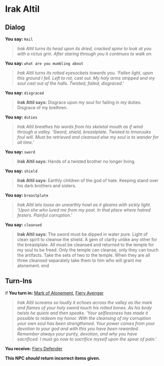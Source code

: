 # Irak Altil




## Dialog

**You say:** `Hail`



>*Irak Altil turns its head upon its dried, cracked spine to look at you with a rictus grin. After staring through you it continues to walk on.*

**You say:** `what are you mumbling about`



>*Irak Altil turns its rotted eyesockets towards you. 'Fallen light, upon this ground I fell. Left to rot, cast out. My holy arms stripped and my soul cast out of the halls. Twisted, failed, disgraced.'*

**You say:** `disgraced`



>**Irak Altil says:** Disgrace upon my soul for failing in my duties. Disgrace of my brethren.

**You say:** `duties`



>*Irak Altil breathes his words from his skeletal mouth as if wind through a valley. 'Sword, shield, breastplate. Twisted to Innoruuks foul will. Must be retrieved and cleansed else my soul is to wander for all time.'*

**You say:** `sword`



>**Irak Altil says:** Hands of a twisted brother no longer living.

**You say:** `shield`



>**Irak Altil says:** Earthly children of the god of hate. Keeping stand over his dark brothers and sisters.

**You say:** `breastplate`



>*Irak Altil lets loose an unearthly howl as it gleams with sickly light. 'Upon she who lured me from my post. In that place where hatred festers. Painful corruption.'*

**You say:** `cleansed`



>**Irak Altil says:** The sword must be dipped in water pure. Light of clean spirit to cleanse the shield. A gem of clarity unlike any other for the breastplate. All must be cleansed and returned to the temple for my soul to be freed. Only the temple can cleanse, only they can touch the artifacts. Take the sets of two to the temple. When they are all three cleansed separately take them to him who will grant me atonement.
end

## Turn-Ins





if **You turn in:** [Mark of Atonement](/item/29010), [Fiery Avenger](/item/11050)


>*Irak Altil screams so loudly it echoes across the valley as the mark and flames of your holy sword touch his rotted bones. As his body twists he quiets and then speaks. 'Your selflessness has made it possible to redeem my honor. With the cleansing of my corruption your own soul has been strengthened. Your power comes from your devotion to your god and with this you have been rewarded. Remember always your purity, devotion, and why you have sacrificed. I must go now to sacrifice myself upon the spear of pain.'*


 **You receive:**  [Fiery Defender](/item/10099) 

**This NPC *should* return incorrect items given.**






